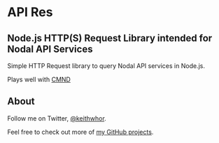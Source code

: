 # API Res
## Node.js HTTP(S) Request Library intended for Nodal API Services

Simple HTTP Request library to query Nodal API services in Node.js.

Plays well with [CMND](http://github.com/keithwhor/cmnd)

## About

Follow me on Twitter, [@keithwhor](http://twitter.com/keithwhor).

Feel free to check out more of [my GitHub projects](http://github.com/keithwhor).
